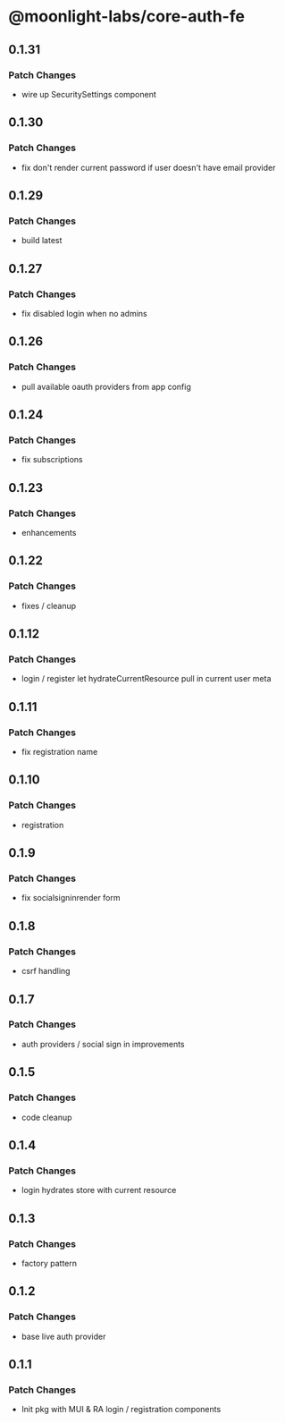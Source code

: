 # @moonlight-labs/core-auth-fe

## 0.1.31

### Patch Changes

- wire up SecuritySettings component

## 0.1.30

### Patch Changes

- fix don't render current password if user doesn't have email provider

## 0.1.29

### Patch Changes

- build latest

## 0.1.27

### Patch Changes

- fix disabled login when no admins

## 0.1.26

### Patch Changes

- pull available oauth providers from app config

## 0.1.24

### Patch Changes

- fix subscriptions

## 0.1.23

### Patch Changes

- enhancements

## 0.1.22

### Patch Changes

- fixes / cleanup

## 0.1.12

### Patch Changes

- login / register let hydrateCurrentResource pull in current user meta

## 0.1.11

### Patch Changes

- fix registration name

## 0.1.10

### Patch Changes

- registration

## 0.1.9

### Patch Changes

- fix socialsigninrender form

## 0.1.8

### Patch Changes

- csrf handling

## 0.1.7

### Patch Changes

- auth providers / social sign in improvements

## 0.1.5

### Patch Changes

- code cleanup

## 0.1.4

### Patch Changes

- login hydrates store with current resource

## 0.1.3

### Patch Changes

- factory pattern

## 0.1.2

### Patch Changes

- base live auth provider

## 0.1.1

### Patch Changes

- Init pkg with MUI & RA login / registration components
